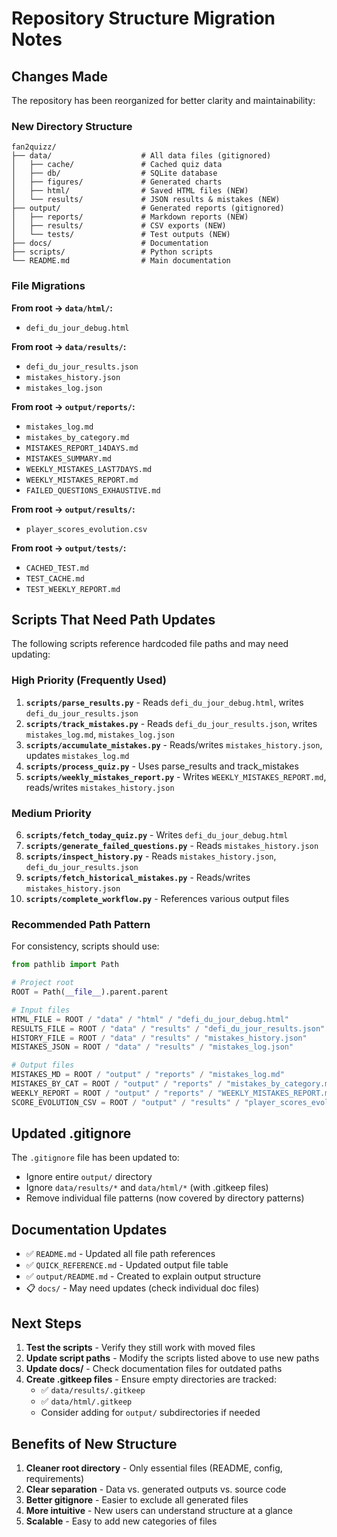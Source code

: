 # Repository Structure Migration Notes

## Changes Made

The repository has been reorganized for better clarity and maintainability:

### New Directory Structure

```
fan2quizz/
├── data/                    # All data files (gitignored)
│   ├── cache/               # Cached quiz data
│   ├── db/                  # SQLite database
│   ├── figures/             # Generated charts
│   ├── html/                # Saved HTML files (NEW)
│   └── results/             # JSON results & mistakes (NEW)
├── output/                  # Generated reports (gitignored)
│   ├── reports/             # Markdown reports (NEW)
│   ├── results/             # CSV exports (NEW)
│   └── tests/               # Test outputs (NEW)
├── docs/                    # Documentation
├── scripts/                 # Python scripts
└── README.md                # Main documentation
```

### File Migrations

**From root → `data/html/`:**
- `defi_du_jour_debug.html`

**From root → `data/results/`:**
- `defi_du_jour_results.json`
- `mistakes_history.json`
- `mistakes_log.json`

**From root → `output/reports/`:**
- `mistakes_log.md`
- `mistakes_by_category.md`
- `MISTAKES_REPORT_14DAYS.md`
- `MISTAKES_SUMMARY.md`
- `WEEKLY_MISTAKES_LAST7DAYS.md`
- `WEEKLY_MISTAKES_REPORT.md`
- `FAILED_QUESTIONS_EXHAUSTIVE.md`

**From root → `output/results/`:**
- `player_scores_evolution.csv`

**From root → `output/tests/`:**
- `CACHED_TEST.md`
- `TEST_CACHE.md`
- `TEST_WEEKLY_REPORT.md`

## Scripts That Need Path Updates

The following scripts reference hardcoded file paths and may need updating:

### High Priority (Frequently Used)
1. **`scripts/parse_results.py`** - Reads `defi_du_jour_debug.html`, writes `defi_du_jour_results.json`
2. **`scripts/track_mistakes.py`** - Reads `defi_du_jour_results.json`, writes `mistakes_log.md`, `mistakes_log.json`
3. **`scripts/accumulate_mistakes.py`** - Reads/writes `mistakes_history.json`, updates `mistakes_log.md`
4. **`scripts/process_quiz.py`** - Uses parse_results and track_mistakes
5. **`scripts/weekly_mistakes_report.py`** - Writes `WEEKLY_MISTAKES_REPORT.md`, reads/writes `mistakes_history.json`

### Medium Priority
6. **`scripts/fetch_today_quiz.py`** - Writes `defi_du_jour_debug.html`
7. **`scripts/generate_failed_questions.py`** - Reads `mistakes_history.json`
8. **`scripts/inspect_history.py`** - Reads `mistakes_history.json`, `defi_du_jour_results.json`
9. **`scripts/fetch_historical_mistakes.py`** - Reads/writes `mistakes_history.json`
10. **`scripts/complete_workflow.py`** - References various output files

### Recommended Path Pattern

For consistency, scripts should use:

```python
from pathlib import Path

# Project root
ROOT = Path(__file__).parent.parent

# Input files
HTML_FILE = ROOT / "data" / "html" / "defi_du_jour_debug.html"
RESULTS_FILE = ROOT / "data" / "results" / "defi_du_jour_results.json"
HISTORY_FILE = ROOT / "data" / "results" / "mistakes_history.json"
MISTAKES_JSON = ROOT / "data" / "results" / "mistakes_log.json"

# Output files
MISTAKES_MD = ROOT / "output" / "reports" / "mistakes_log.md"
MISTAKES_BY_CAT = ROOT / "output" / "reports" / "mistakes_by_category.md"
WEEKLY_REPORT = ROOT / "output" / "reports" / "WEEKLY_MISTAKES_REPORT.md"
SCORE_EVOLUTION_CSV = ROOT / "output" / "results" / "player_scores_evolution.csv"
```

## Updated .gitignore

The `.gitignore` file has been updated to:
- Ignore entire `output/` directory
- Ignore `data/results/*` and `data/html/*` (with .gitkeep files)
- Remove individual file patterns (now covered by directory patterns)

## Documentation Updates

- ✅ `README.md` - Updated all file path references
- ✅ `QUICK_REFERENCE.md` - Updated output file table
- ✅ `output/README.md` - Created to explain output structure
- 📋 `docs/` - May need updates (check individual doc files)

## Next Steps

1. **Test the scripts** - Verify they still work with moved files
2. **Update script paths** - Modify the scripts listed above to use new paths
3. **Update docs/** - Check documentation files for outdated paths
4. **Create .gitkeep files** - Ensure empty directories are tracked:
   - ✅ `data/results/.gitkeep`
   - ✅ `data/html/.gitkeep`
   - Consider adding for `output/` subdirectories if needed

## Benefits of New Structure

1. **Cleaner root directory** - Only essential files (README, config, requirements)
2. **Clear separation** - Data vs. generated outputs vs. source code
3. **Better gitignore** - Easier to exclude all generated files
4. **More intuitive** - New users can understand structure at a glance
5. **Scalable** - Easy to add new categories of files
